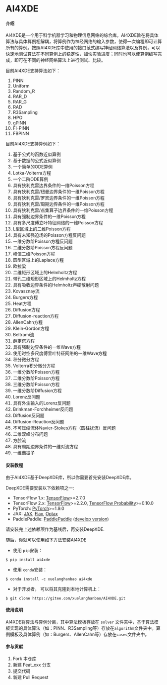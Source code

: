 # AI4XDE

#### 介绍
AI4XDE是一个用于科学机器学习和物理信息网络的综合库。AI4XDE旨在将具体算法与具体算例相解耦，将算例作为神经网络的输入参数，使得一次编程即可计算所有的算例。按照AI4XDE库中使用的接口范式编写神经网络算法以及算例，可以快速地测试算法在不同算例上的稳定性，加快实验进度；同时也可以使算例编写完成，即可在不同的神经网络算法上进行测试、比较。

目前AI4XDE支持算法如下：

1. PINN
2. Uniform
3. Random_R
4. RAR_D
5. RAR_G
6. RAD
7. R3Sampling
8. HPO
9. gPINN
10. FI-PINN
11. FBPINN

目前AI4XDE支持算例如下：

1. 基于公式的函数近似算例
2. 基于数据的公式近似算例
3. 一个简单的ODE算例
4. Lotka-Volterra方程
5. 一个二阶ODE算例
6. 具有狄利克雷边界条件的一维Poisson方程
7. 具有狄利克雷/纽曼边界条件的一维Poisson方程
8. 具有狄利克雷/罗宾边界条件的一维Poisson方程
9. 具有狄利克雷/周期边界条件的一维Poisson方程
10. 具有狄利克雷/点集算子边界条件的一维Poisson方程
11. 具有强制边界条件的一维Poisson方程
12. 具有多尺度傅立叶特征网络的一维Poisson方程
13. L型区域上的二维Poisson方程
14. 具有未知强迫场的Poisson方程反问题
15. 一维分数阶Poisson方程反问题
16. 二维分数阶Poisson方程反问题
17. 峰值二维Poisson方程
18. 圆型区域上的Laplace方程
19. 欧拉梁
20. 二维矩形区域上的Helmholtz方程
21. 带孔二维矩形区域上的Helmholtz方程
22. 具有吸收边界条件的Helmholtz声硬散射问题
23. Kovasznay流
24. Burgers方程
25. Heat方程
26. Diffusion方程
27. Diffusion-reaction方程
28. AllenCahn方程
29. Klein-Gordon方程
30. Beltrami流
31. 薛定谔方程
32. 具有强制边界条件的一维Wave方程
33. 使用时空多尺度傅里叶特征网络的一维Wave方程
34. 积分微分方程
35. Volterra积分微分方程
36. 一维分数阶Poisson方程
37. 二维分数阶Poisson方程
38. 三维分数阶Poisson方程
39. 一维分数阶Diffusion方程
40. Lorenz反问题
41. 具有外生输入的Lorenz反问题
42. Brinkman-Forchheimer反问题
43. Diffusion反问题
44. Diffusion-Reaction反问题
45. 不可压缩流体Navier-Stokes方程（圆柱扰流）反问题
46. 二维双峰分布问题
47. 方腔流
48. 具有周期边界条件的一维对流方程
49. 一维谐振子


#### 安装教程

由于AI4XDE基于DeepXDE库，所以你需要首先安装DeepXDE库。

DeepXDE需要安装以下依赖项之一:

- TensorFlow 1.x: [TensorFlow](https://www.tensorflow.org/)>=2.7.0
- TensorFlow 2.x: [TensorFlow](https://www.tensorflow.org/)>=2.2.0, [TensorFlow Probability](https://www.tensorflow.org/probability)>=0.10.0
- PyTorch: [PyTorch](https://pytorch.org/)>=1.9.0
- JAX: [JAX](https://jax.readthedocs.io/), [Flax](https://flax.readthedocs.io/), [Optax](https://optax.readthedocs.io/)
- PaddlePaddle: [PaddlePaddle](https://www.paddlepaddle.org.cn/en) ([develop version](https://www.paddlepaddle.org.cn/en/install/quick?docurl=/documentation/docs/en/develop/install/pip/linux-pip_en.html))

请安装完上述依赖项作为基线后，再安装DeepXDE.

随后，你就可以使用如下方法安装AI4XDE

- 使用 `pip`安装：

```
$ pip install ai4xde
```

- 使用 `conda`安装：

```
$ conda install -c xuelanghanbao ai4xde
```

- 对于开发者， 可以将其克隆到本地计算机上：

```
$ git clone https://gitee.com/xuelanghanbao/AI4XDE.git
```

#### 使用说明

AI4XDE将算法与算例分离，其中算法模板存放在 `solver` 文件夹中，基于算法模板实现的具体算法（如：PINN、R3Sampling等）存放在`algorithm`文件夹中。算例模板及具体算例（如：Burgers、AllenCahn等）存放在`cases`文件夹中。

#### 参与贡献

1.  Fork 本仓库
2.  新建 Feat_xxx 分支
3.  提交代码
4.  新建 Pull Request
